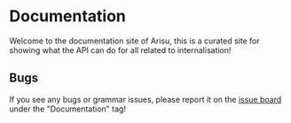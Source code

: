 # Documentation
Welcome to the documentation site of Arisu, this is a curated site for showing what the API can do for all related to internalisation!

## Bugs
If you see any bugs or grammar issues, please report it on the [issue board](https://github.com/arisuland/arisu/issues) under the "Documentation" tag!
